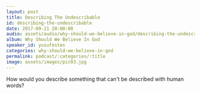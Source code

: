 ```yaml
---
layout: post
title: Describing The Undescribable
id: describing-the-undescribable
date: 2017-09-21 20:00:00
audio: assets/audio/why-should-we-believe-in-god/describing-the-undescribable.mp3
album: Why Should We Believe In God
speaker_id: yusufestes 
categories: why-should-we-believe-in-god
permalink: podcast/:categories/:title
image: assets/images/pic03.jpg
---
```


How would you describe something that can't be described with human words?
